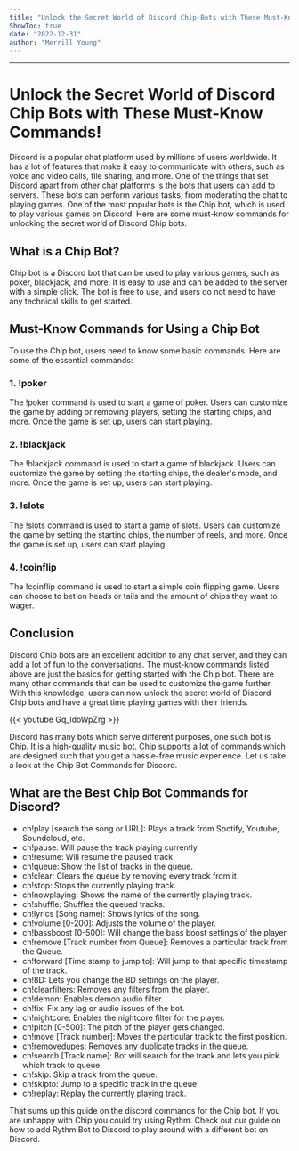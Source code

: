 ```yaml
---
title: "Unlock the Secret World of Discord Chip Bots with These Must-Know Commands!"
ShowToc: true 
date: "2022-12-31"
author: "Merrill Young"
---
```

*****
# Unlock the Secret World of Discord Chip Bots with These Must-Know Commands!

Discord is a popular chat platform used by millions of users worldwide. It has a lot of features that make it easy to communicate with others, such as voice and video calls, file sharing, and more. One of the things that set Discord apart from other chat platforms is the bots that users can add to servers. These bots can perform various tasks, from moderating the chat to playing games. One of the most popular bots is the Chip bot, which is used to play various games on Discord. Here are some must-know commands for unlocking the secret world of Discord Chip bots.

## What is a Chip Bot?

Chip bot is a Discord bot that can be used to play various games, such as poker, blackjack, and more. It is easy to use and can be added to the server with a simple click. The bot is free to use, and users do not need to have any technical skills to get started.

## Must-Know Commands for Using a Chip Bot

To use the Chip bot, users need to know some basic commands. Here are some of the essential commands:

### 1. !poker

The !poker command is used to start a game of poker. Users can customize the game by adding or removing players, setting the starting chips, and more. Once the game is set up, users can start playing.

### 2. !blackjack

The !blackjack command is used to start a game of blackjack. Users can customize the game by setting the starting chips, the dealer's mode, and more. Once the game is set up, users can start playing.

### 3. !slots

The !slots command is used to start a game of slots. Users can customize the game by setting the starting chips, the number of reels, and more. Once the game is set up, users can start playing.

### 4. !coinflip

The !coinflip command is used to start a simple coin flipping game. Users can choose to bet on heads or tails and the amount of chips they want to wager.

## Conclusion

Discord Chip bots are an excellent addition to any chat server, and they can add a lot of fun to the conversations. The must-know commands listed above are just the basics for getting started with the Chip bot. There are many other commands that can be used to customize the game further. With this knowledge, users can now unlock the secret world of Discord Chip bots and have a great time playing games with their friends.

{{< youtube Gq_ldoWpZrg >}} 



Discord has many bots which serve different purposes, one such bot is Chip. It is a high-quality music bot. Chip supports a lot of commands which are designed such that you get a hassle-free music experience. Let us take a look at the Chip Bot Commands for Discord.
 
## What are the Best Chip Bot Commands for Discord?
 

 
- ch!play [search the song or URL]: Plays a track from Spotify, Youtube, Soundcloud, etc.
 - ch!pause: Will pause the track playing currently.
 - ch!resume: Will resume the paused track.
 - ch!queue: Show the list of tracks in the queue.
 - ch!clear: Clears the queue by removing every track from it.
 - ch!stop: Stops the currently playing track.
 - ch!nowplaying: Shows the name of the currently playing track.
 - ch!shuffle: Shuffles the queued tracks.
 - ch!lyrics [Song name]: Shows lyrics of the song.
 - ch!volume [0-200]: Adjusts the volume of the player.
 - ch!bassboost [0-500]: Will change the bass boost settings of the player.
 - ch!remove [Track number from Queue]: Removes a particular track from the Queue.
 - ch!forward [Time stamp to jump to]: Will jump to that specific timestamp of the track.
 - ch!8D: Lets you change the 8D settings on the player.
 - ch!clearfilters: Removes any filters from the player.
 - ch!demon: Enables demon audio filter.
 - ch!fix: Fix any lag or audio issues of the bot.
 - ch!nightcore: Enables the nightcore filter for the player.
 - ch!pitch [0-500]: The pitch of the player gets changed.
 - ch!move [Track number]: Moves the particular track to the first position.
 - ch!removedupes: Removes any duplicate tracks in the queue.
 - ch!search [Track name]: Bot will search for the track and lets you pick which track to queue.
 - ch!skip: Skip a track from the queue.
 - ch!skipto: Jump to a specific track in the queue.
 - ch!replay: Replay the currently playing track.

 
That sums up this guide on the discord commands for the Chip bot. If you are unhappy with Chip you could try using Rythm. Check out our guide on how to add Rythm Bot to Discord to play around with a different bot on Discord.



